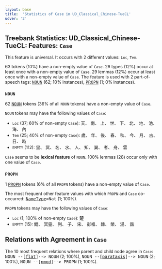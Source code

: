 ```yaml
---
layout: base
title:  'Statistics of Case in UD_Classical_Chinese-TueCL'
udver: '2'
---
```


## Treebank Statistics: UD_Classical_Chinese-TueCL: Features: `Case`

This feature is universal.
It occurs with 2 different values: `Loc`, `Tem`.

63 tokens (10%) have a non-empty value of `Case`.
29 types (12%) occur at least once with a non-empty value of `Case`.
29 lemmas (12%) occur at least once with a non-empty value of `Case`.
The feature is used with 2 part-of-speech tags: <tt><a href="lzh_tuecl-pos-NOUN.html">NOUN</a></tt> (62; 10% instances), <tt><a href="lzh_tuecl-pos-PROPN.html">PROPN</a></tt> (1; 0% instances).

### `NOUN`

62 <tt><a href="lzh_tuecl-pos-NOUN.html">NOUN</a></tt> tokens (36% of all `NOUN` tokens) have a non-empty value of `Case`.

`NOUN` tokens may have the following values of `Case`:

* `Loc` (37; 60% of non-empty `Case`): 天、 南、 上、 世、 下、 北、 地、 池、 海、 內
* `Tem` (25; 40% of non-empty `Case`): 歲、 年、 後、 春、 秋、 今、 月、 古、 日、 時
* `EMPTY` (112): 里、 冥、 名、 水、 人、 知、 翼、 者、 舟、 雲

`Case` seems to be **lexical feature** of `NOUN`. 100% lemmas (28) occur only with one value of `Case`.

### `PROPN`

1 <tt><a href="lzh_tuecl-pos-PROPN.html">PROPN</a></tt> tokens (6% of all `PROPN` tokens) have a non-empty value of `Case`.

The most frequent other feature values with which `PROPN` and `Case` co-occurred: <tt><a href="lzh_tuecl-feat-NameType.html">NameType</a></tt><tt>=Nat</tt> (1; 100%).

`PROPN` tokens may have the following values of `Case`:

* `Loc` (1; 100% of non-empty `Case`): 楚
* `EMPTY` (15): 鯤、 冥靈、 列、 子、 宋、 彭祖、 棘、 榮、 湯、 諧

## Relations with Agreement in `Case`

The 10 most frequent relations where parent and child node agree in `Case`:
<tt>NOUN --[<tt><a href="lzh_tuecl-dep-flat.html">flat</a></tt>]--> NOUN</tt> (2; 100%),
<tt>NOUN --[<tt><a href="lzh_tuecl-dep-parataxis.html">parataxis</a></tt>]--> NOUN</tt> (2; 100%),
<tt>NOUN --[<tt><a href="lzh_tuecl-dep-nmod.html">nmod</a></tt>]--> PROPN</tt> (1; 100%).

